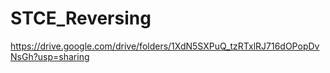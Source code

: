 # STCE_Reversing
https://drive.google.com/drive/folders/1XdN5SXPuQ_tzRTxlRJ716dOPopDvNsGh?usp=sharing
